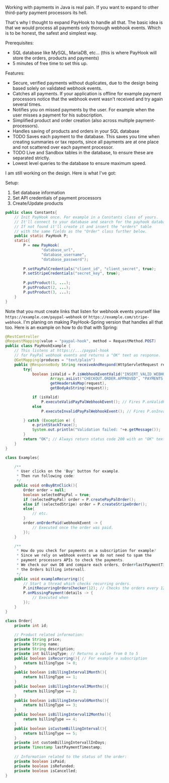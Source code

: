 Working with payments in Java is real pain. If you want to expand to other
third-party payment processors its hell.

That's why I thought to expand PayHook to handle all that.
The basic idea is that we would process all payments only thorough webhook events.
Which is to be honest, the safest and simplest way.

Prerequisites:
- SQL database like MySQL, MariaDB, etc... (this is where PayHook will store the orders, products and payments)
- 5 minutes of free time to set this up.

Features:
- Secure, verified payments without duplicates, due to the design being based solely on validated webhook events.
- Catches all payments. If your application is offline for example 
payment processors notice that the webhook event wasn't received 
and try again several times.
- Notifies you on missed payments by the user. For example when the user misses a payment for his subscription.
- Simplified product and order creation (also across multiple payment-processors).
- Handles saving of products and orders in your SQL database
- TODO Saves each payment to the database. This saves you time when creating summaries or tax reports, 
since all payments are at one place and not scattered over each payment processor.
- TODO Live and Sandbox tables in the database, to ensure these are separated strictly.
- Lowest level queries to the database to ensure maximum speed.

I am still working on the design. Here is what I've got:

Setup:
1. Set database information
2. Set API credentials of payment processors
3. Create/Update products

```java
public class Constants{
    // Init PayHook once. For example in a Constants class of yours.
    // It'll connect to your database and search for the payhook database.
    // If not found it'll create it and insert the "orders" table
    // with the same fields as the "Order" class further below.
    public static PayHook P;
    static{
        P = new PayHook(
                "database_url", 
                "database_username", 
                "database_password");
        
        P.setPayPalCredentials("client_id", "client_secret", true);
        P.setStripeCredentials("secret_key", true);
        
        P.putProduct(1, ...);
        P.putProduct(2, ...);
        P.putProduct(3, ...);
    }
}
```
Note that you must create links that listen for webhook events yourself like
`https://example.com/paypal-webhook` or `https://example.com/stripe-webhook`.
I'm planing on making PayHook-Spring version that handles all that too.
Here is an example on how to do that with Spring:
```java
@RestController
@RequestMapping(value = "paypal-hook", method = RequestMethod.POST)
public class PayHookExample {
    // This listens at https://.../paypal-hook
    // for PayPal webhook events and returns a "OK" text as response.
    @GetMapping(produces = "text/plain")
    public @ResponseBody String receiveAndRespond(HttpServletRequest request) {
        try{
            boolean isValid = P.isWebhookEventValid("INSERT_VALID_WEBHOOK_ID", // Get it from here: https://developer.paypal.com/developer/applications/
                    Arrays.asList("CHECKOUT.ORDER.APPROVED", "PAYMENTS.PAYMENT.CREATED"), // Insert your valid event types/names here. Full list of all event types/names here: https://developer.paypal.com/docs/api-basics/notifications/webhooks/event-names
                    getHeadersAsMap(request),
                    getBodyAsString(request));

            if (isValid) 
                P.executeValidPayPalWebhookEvent(); // Fires P.onValidPayPalWebhookEvent();
            else
                P.executeInvalidPayPalWebhookEvent(); // Fires P.onInvalidPayPalWebhookEvent();

        } catch (Exception e) {
            e.printStackTrace();
            System.out.println("Validation failed: "+e.getMessage());
        }
        return "OK"; // Always return status code 200 with an "OK" text no matter what the result to annoy attackers.
    }
}
```
```java
class Examples{

    /**
     * User clicks on the "Buy" button for example.
     * Then run following code:
     */
    public void onBuyBtnClick(){
        Order order = null;
        boolean selectedPayPal = true;
        if (selectedPayPal) order = P.createPayPalOrder();
        else if (selectedStripe) order = P.createStripeOrder();
        else{
            // etc.
        }
        order.onOrderPaid(webhookEvent -> {
            // Executed once the order was paid.
        });
    }

    /**
     * How do you check for payments on a subscription for example?
     * Since we rely on webhook events we do not need to spam the
     * payment processors APIs to check the payments.
     * We check our own DB and compare each orders, Order#lastPaymentTimestamp with
     * the Orders billing intervall.
     */
    public void exampleRecurring(){
        // Start a thread which checks recurring orders. 
        P.initRecurringOrdersChecker(12); // Checks the orders every 12 hours
        P.onMissingPayment(details -> {
            // Executed when 
        });
    }
}

```
```java
class Order{
    private int id;
    
    // Product related information:
    private String price;
    private String name;
    private String description;
    private int billingType; // Returns a value from 0 to 5
    public boolean isRecurring(){ // For example a subscription
        return billingType != 0;
    }
    public boolean isBillingInterval1Month(){ 
        return billingType == 1;
    }
    public boolean isBillingInterval3Months(){
        return billingType == 2;
    }
    public boolean isBillingInterval6Months(){
        return billingType == 3;
    }
    public boolean isBillingInterval12Months(){
        return billingType == 4;
    }
    public boolean isCustomBillingInterval(){
        return billingType == 5;
    }
    private int customBillingIntervallInDays;
    private Timestamp lastPaymentTimestamp;
    
    // Information related to the status of the order:
    private boolean isPaid;
    private boolean isRefunded;
    private boolean isCancelled;
}
```